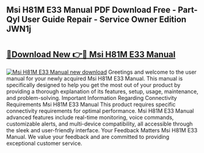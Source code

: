 ## Msi H81M E33 Manual PDF Download Free - Part-Qyl User Guide Repair - Service Owner Edition JWN1j

# <h2><a href="http://cf13148.oget.top/?id=Msi+H81M+E33+Manual">🔗Download New 👉🔴 Msi H81M E33 Manual</a></h2>

[![Msi H81M E33 Manual new download](https://i.imgur.com/5g1atiW.png)](http://cf13148.oget.top/?id=Msi+H81M+E33+Manual)
Greetings and welcome to the user manual for your newly acquired Msi H81M E33 Manual. This manual is specifically designed to help you get the most out of your product by providing a thorough explanation of its features, setup, usage, maintenance, and problem-solving. Important Information Regarding Connectivity Requirements Msi H81M E33 Manual This product requires specific connectivity requirements for optimal performance. Msi H81M E33 Manual advanced features include real-time monitoring, voice commands, customizable alerts, and multi-device compatibility, all accessible through the sleek and user-friendly interface. Your Feedback Matters Msi H81M E33 Manual. We value your feedback and are committed to providing exceptional customer service.
